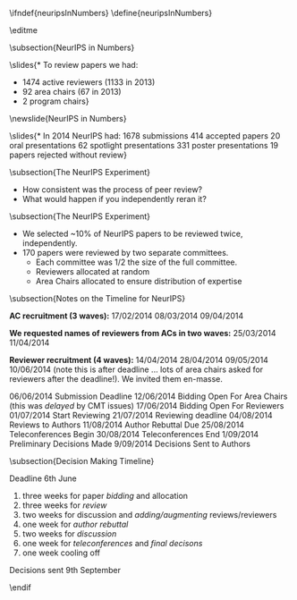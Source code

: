 \ifndef{neuripsInNumbers}
\define{neuripsInNumbers}

\editme

\subsection{NeurIPS in Numbers}

\slides{* To review papers we had:
  * 1474 active reviewers (1133 in 2013)
  * 92 area chairs (67 in 2013) 
  * 2 program chairs}


\newslide{NeurIPS in Numbers}

\slides{* In 2014 NeurIPS had:
1678 submissions
414 accepted papers
20 oral presentations
62 spotlight presentations
331 poster presentations
19 papers rejected without review}


\subsection{The NeurIPS Experiment}

* How consistent was the process of peer review? 
* What would happen if you independently reran it?

\subsection{The NeurIPS Experiment}

* We selected ~10% of NeurIPS papers to be reviewed twice, independently.
* 170 papers were reviewed by two separate committees.
    * Each committee was 1/2 the size of the full committee.
    * Reviewers allocated at random
    * Area Chairs allocated to ensure distribution of expertise


\subsection{Notes on the Timeline for NeurIPS}

**AC recruitment (3 waves):**
17/02/2014
08/03/2014
09/04/2014

**We requested names of reviewers from ACs in two waves:**
25/03/2014
11/04/2014

**Reviewer recruitment (4 waves):**
14/04/2014
28/04/2014
09/05/2014
10/06/2014 (note this is after deadline ... lots of area chairs asked for reviewers after the deadline!). We invited them en-masse.

06/06/2014 Submission Deadline
12/06/2014 Bidding Open For Area Chairs (this was *delayed* by CMT issues)
17/06/2014 Bidding Open For Reviewers
01/07/2014 Start Reviewing
21/07/2014 Reviewing deadline
04/08/2014 Reviews to Authors
11/08/2014 Author Rebuttal Due
25/08/2014 Teleconferences Begin
30/08/2014 Teleconferences End
1/09/2014 Preliminary Decisions Made
9/09/2014 Decisions Sent to Authors

\subsection{Decision Making Timeline}

Deadline 6th June
1. three weeks for paper *bidding* and allocation
2. three weeks for *review*
3. two weeks for discussion and *adding/augmenting* reviews/reviewers
4. one week for *author rebuttal*
5. two weeks for *discussion* 
6. one week for *teleconferences* and *final decisons*
7. one week cooling off 

Decisions sent 9th September

\endif
